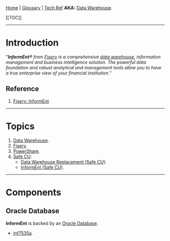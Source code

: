 [Home](/Slalom-LLC/Slalom-Consulting) | [Glossary](/Glossary) | [Tech Ref](/Tech-Ref)
**AKA:** [Data Warehouse](/Tech-Ref/Software-Development/Database/Data-Warehouse).

[[_TOC_]]

---
# Introduction
"_***InformEnt®*** from [Fiserv](/Tech-Ref/Fiserv) is a comprehensive [data warehouse](/Tech-Ref/Software-Development/Database/Data-Warehouse), information management and business intelligence solution. The powerful data foundation and robust analytical and management tools allow you to have a true enterprise view of your financial institution._"

## Reference
1. [Fiserv: InformEnt](https://www.fiserv.com/en/solutions/insights-and-optimization/information-management-solutions/informent.html)

---
# Topics
1. [Data Warehouse](/Tech-Ref/Software-Development/Database/Data-Warehouse).
1. [Fiserv](/Tech-Ref/Fiserv).
1. [PowerShare](/Tech-Ref/Fiserv/Fiserv-InformEnt/PowerShare).
1. [Safe CU](/Clients/Safe-CU):
   - [Data Warehouse Replacement (Safe CU)](/Clients/Safe-CU/DEM-\(Data-Engineering-&-Management\)/Data-Warehouse-Replacement).
   -  [InformEnt (Safe CU)](/Clients/Safe-CU/Infrastructure-\(Safe-CU\)/Systems-and-Services-\(Safe-CU\)/InformEnt-\(Safe-CU\)).


---
# Components

## Oracle Database
**InformEnt** is backed by an [Oracle Database](/Tech-Ref/Oracle-Corporation/Oracle-Database).
- [inf7535a](/Clients/Safe-CU/Infrastructure-\(Safe-CU\)/Databases-\(Safe-CU\)/inf7535a).
